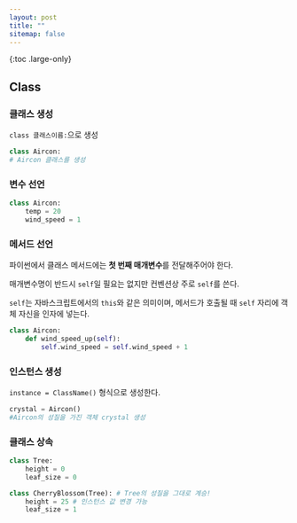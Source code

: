 ```yaml
---
layout: post
title: ""
sitemap: false
---
```


{:toc .large-only}

## Class

### 클래스 생성

`class 클래스이름:`으로 생성

```python
class Aircon:
# Aircon 클래스를 생성
```

### 변수 선언

```python
class Aircon:
    temp = 20
    wind_speed = 1
```

### 메서드 선언

파이썬에서 클래스 메서드에는 **첫 번째 매개변수**를 전달해주어야 한다.

매개변수명이 반드시 `self`일 필요는 없지만 컨벤션상 주로 `self`를 쓴다.

`self`는 자바스크립트에서의 `this`와 같은 의미이며, 메서드가 호출될 때 `self` 자리에 객체 자신을 인자에 넣는다.

```python
class Aircon:
    def wind_speed_up(self):
        self.wind_speed = self.wind_speed + 1
```

### 인스턴스 생성

`instance = ClassName()` 형식으로 생성한다.

```python
crystal = Aircon()
#Aircon의 성질을 가진 객체 crystal 생성
```

### 클래스 상속

```python
class Tree:
    height = 0
    leaf_size = 0

class CherryBlossom(Tree): # Tree의 성질을 그대로 계승!
    height = 25 # 인스턴스 값 변경 가능
    leaf_size = 1
```
